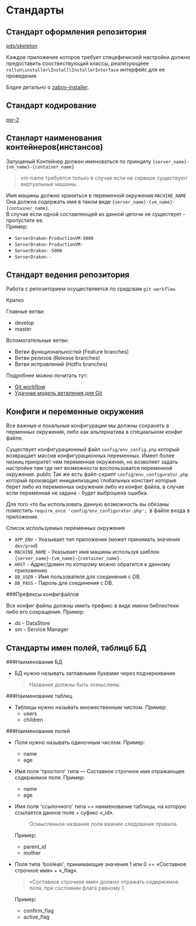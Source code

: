 # Стандарты

## Стандарт оформления репозитория
    
[pds/skeleton](https://github.com/php-pds/skeleton/blob/1.x/README.md )

Каждое приложение которое требует спецефичиской настройки должно предоставить сооствествующий классы, 
реализующеее `rollun\installer\Install\InstallerInterface` интерфейс для ее проведения.

Блдее детально о [zaboy-installer](https://github.com/avz-cmf/zaboy-installer).

## Стандарт кодирование

[psr-2](http://www.php-fig.org/psr/psr-2/)

## Станларт наименования контейнеров(инстансов) 

Запущеный Контейнер должен именоваться по принципу `{server_name}-{vm_name}-{container_name}`
>vm-name требуется только в случае если на сервере существуют виртуальные машины.

Имя машины должно храниться в переменной окружения `MACHINE_NAME`
Она должна содержать имя в таком виде  `{server_name}-{vm_name}-{container_name}`.  
В случае если одной составляющей из данной цепочи не существует - пропустите ее.  
Пример:
* `ServerDrakon-ProductionVM-5000`
* `ServerDrakon-ProductionVM-`
* `ServerDrakon--5000`
* `ServerDrakon--`
 

## Стандарт ведения репозитория

Работа с репозиторием осуществляется по средсвам `git-workflow`.

Кратко

Главные ветви:
* develop
* master

Вспомогательные ветви:
* Ветви функциональностей (Feature branches)
* Ветви релизов (Release branches)
* Ветви исправлений (Hotfix branches)

Подробнее можно почитать тут:
 * [Git workflow](https://www.atlassian.com/git/tutorials/comparing-workflows/)
 * [Удачная модель ветвления для Git](https://habrahabr.ru/post/106912/)
 
## Конфиги и переменные окружения 
 
 Все важные и локальные конфигурации мы должны сохранять в перменных окружения, 
 либо как альтернатива в специальном конфиг файле. 
 
 Существует конфигурационный файл `config/env_config.php` который возвращает массив конфигурационных переменных.
 Имеет более низкиц приоритет чем переменная окружения, но возволяет задать настройки 
 там где нет возможности воспользоватся переменной окружения.
 public
 Так же есть файл-скрипт `config/env_configurator.php` который производит иницаилизацию глобальных констант 
 которые берет либо из переменных окружения либо из конфиг файла, в случае если переменная не задана - будет выброшена ошибка.
 
Для того что бы использовать данную возможность вы обязаны поместить `require_once 'config/env_configurator.php';
`в файле входа в приложение. 
 
 Список используемых переменных окружения
 * `APP_ENV` - Указывает тип приложения (может принимать значения `dev/prod`)
 * `MACHINE_NAME` - Указывает имя машины используя шиблон `{server_name}-{vm_name}-{container_name}`.
 * `HOST` - Адрес/домен по которому можно обратится к данному приложению
 * `DB_USER` - Имя пользователя для соединения с DB.
 * `DB_PASS` - Пароль для соединения с DB.
 
 ###Префексы конфигфайлов
 
 Все конфиг файлы должны иметь префикс в виде имени библиотеки либо его сокращения.
 Пример:
 
 * ds - DataStore
 * sm - Service Manager
 
 ## Стандарты имен полей, таблицб БД
  
 ###Наименование БД
 
 * БД нужно называть заглавными буквами через подчеркивание
    >Название должны быть осмыслены.
  
 ###Наименование таблиц
 
 * Таблицы нужно называть множественным числом.
    Пример:
    * users
    * children
    
 ###Наименование полей
 
 * Поля нужно называть одиночным числом.
    Пример:
    * name
    * age
 
 * Имя поля 'простого' типа — Составное строчное имя отражающее содержимое поля.
     Пример:
     * name
     * age
 
 * Имя поля 'ссылочного' типа == наименование таблицы, на которую ссылается данное поле + суфикс «_id». 
    > Осмысленное название поля важнее следования правила.
    
    Пример:
    * parent_id
    * mother
 
 * Поля типа 'boolean', принимающие значения 1 или 0 == «Составное строчное имя» + «_flag».
    > «Составное строчное имя» должно отражать содержимое поля, при состоянии флага равному 1.
    
    Пример:
    * confirm_flag
    * active_flag